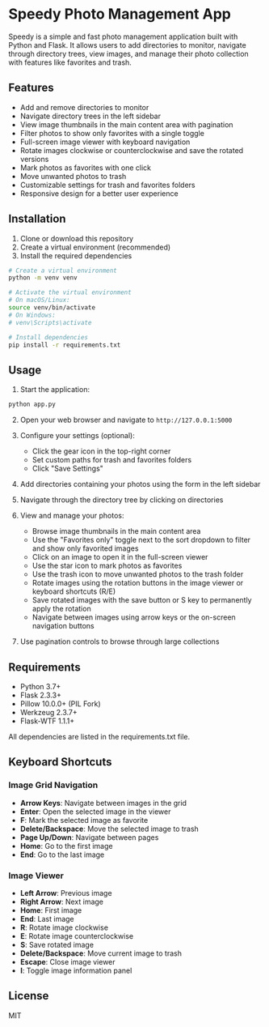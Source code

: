 # Speedy Photo Management App

Speedy is a simple and fast photo management application built with Python and Flask. It allows users to add directories to monitor, navigate through directory trees, view images, and manage their photo collection with features like favorites and trash.

## Features

- Add and remove directories to monitor
- Navigate directory trees in the left sidebar
- View image thumbnails in the main content area with pagination
- Filter photos to show only favorites with a single toggle
- Full-screen image viewer with keyboard navigation
- Rotate images clockwise or counterclockwise and save the rotated versions
- Mark photos as favorites with one click
- Move unwanted photos to trash
- Customizable settings for trash and favorites folders
- Responsive design for a better user experience

## Installation

1. Clone or download this repository
2. Create a virtual environment (recommended)
3. Install the required dependencies

```bash
# Create a virtual environment
python -m venv venv

# Activate the virtual environment
# On macOS/Linux:
source venv/bin/activate
# On Windows:
# venv\Scripts\activate

# Install dependencies
pip install -r requirements.txt
```

## Usage

1. Start the application:

```bash
python app.py
```

2. Open your web browser and navigate to `http://127.0.0.1:5000`

3. Configure your settings (optional):
   - Click the gear icon in the top-right corner
   - Set custom paths for trash and favorites folders
   - Click "Save Settings"

4. Add directories containing your photos using the form in the left sidebar

5. Navigate through the directory tree by clicking on directories

6. View and manage your photos:
   - Browse image thumbnails in the main content area
   - Use the "Favorites only" toggle next to the sort dropdown to filter and show only favorited images
   - Click on an image to open it in the full-screen viewer
   - Use the star icon to mark photos as favorites
   - Use the trash icon to move unwanted photos to the trash folder
   - Rotate images using the rotation buttons in the image viewer or keyboard shortcuts (R/E)
   - Save rotated images with the save button or S key to permanently apply the rotation
   - Navigate between images using arrow keys or the on-screen navigation buttons

7. Use pagination controls to browse through large collections

## Requirements

- Python 3.7+
- Flask 2.3.3+
- Pillow 10.0.0+ (PIL Fork)
- Werkzeug 2.3.7+
- Flask-WTF 1.1.1+

All dependencies are listed in the requirements.txt file.

## Keyboard Shortcuts

### Image Grid Navigation

- **Arrow Keys**: Navigate between images in the grid
- **Enter**: Open the selected image in the viewer
- **F**: Mark the selected image as favorite
- **Delete/Backspace**: Move the selected image to trash
- **Page Up/Down**: Navigate between pages
- **Home**: Go to the first image
- **End**: Go to the last image

### Image Viewer

- **Left Arrow**: Previous image
- **Right Arrow**: Next image
- **Home**: First image
- **End**: Last image
- **R**: Rotate image clockwise
- **E**: Rotate image counterclockwise
- **S**: Save rotated image
- **Delete/Backspace**: Move current image to trash
- **Escape**: Close image viewer
- **I**: Toggle image information panel

## License

MIT
